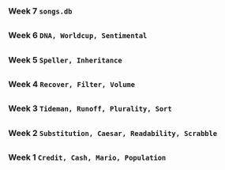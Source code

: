 ### Week 7 `songs.db`
##
### Week 6 `DNA, Worldcup, Sentimental`
##
### Week 5 `Speller, Inheritance`
##
### Week 4 `Recover, Filter, Volume`
##
### Week 3 `Tideman, Runoff, Plurality, Sort`
##
### Week 2 `Substitution, Caesar, Readability, Scrabble`
##
### Week 1 `Credit, Cash, Mario, Population`
